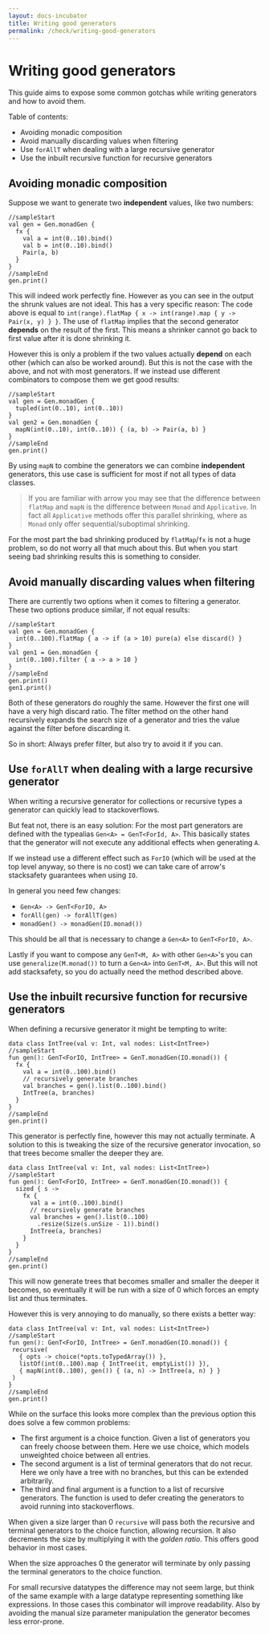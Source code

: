 ```yaml
---
layout: docs-incubator
title: Writing good generators
permalink: /check/writing-good-generators
---
```


# Writing good generators

This guide aims to expose some common gotchas while writing generators and how to avoid them.

Table of contents:
- Avoiding monadic composition
- Avoid manually discarding values when filtering
- Use `forAllT` when dealing with a large recursive generator
- Use the inbuilt recursive function for recursive generators

## Avoiding monadic composition

Suppose we want to generate two **independent** values, like two numbers:
```kotlin:ank
//sampleStart
val gen = Gen.monadGen {
  fx {
    val a = int(0..10).bind()
    val b = int(0..10).bind()
    Pair(a, b)
  }
}
//sampleEnd
gen.print()
```
This will indeed work perfectly fine. However as you can see in the output the shrunk values are not ideal.
This has a very specific reason: The code above is equal to `int(range).flatMap { x -> int(range).map { y -> Pair(x, y) } }`.
The use of `flatMap` implies that the second generator **depends** on the result of the first.
This means a shrinker cannot go back to first value after it is done shrinking it.

However this is only a problem if the two values actually **depend** on each other (which can also be worked around).
But this is not the case with the above, and not with most generators. If we instead use different combinators to compose them we get good results:
```kotlin:ank
//sampleStart
val gen = Gen.monadGen {
  tupled(int(0..10), int(0..10))
}
val gen2 = Gen.monadGen {
  mapN(int(0..10), int(0..10)) { (a, b) -> Pair(a, b) }
}
//sampleEnd
gen.print()
```
By using `mapN` to combine the generators we can combine **independent** generators, this use case is sufficient for most if not all types of data classes.
> If you are familiar with arrow you may see that the difference between `flatMap` and `mapN` is the difference between `Monad` and `Applicative`.
> In fact all `Applicative` methods offer this parallel shrinking, where as `Monad` only offer sequential/suboptimal shrinking.

For the most part the bad shrinking produced by `flatMap`/`fx` is not a huge problem, so do not worry all that much about this.
But when you start seeing bad shrinking results this is something to consider.

## Avoid manually discarding values when filtering

There are currently two options when it comes to filtering a generator.
These two options produce similar, if not equal results:
```kotlin:ank
//sampleStart
val gen = Gen.monadGen {
  int(0..100).flatMap { a -> if (a > 10) pure(a) else discard() }
}
val gen1 = Gen.monadGen {
  int(0..100).filter { a -> a > 10 }
}
//sampleEnd
gen.print()
gen1.print()
```
Both of these generators do roughly the same. However the first one will have a very high discard ratio.
The filter method on the other hand recursively expands the search size of a generator and tries the value against the filter before discarding it.

So in short: Always prefer filter, but also try to avoid it if you can.

## Use `forAllT` when dealing with a large recursive generator

When writing a recursive generator for collections or recursive types a generator can quickly lead to stackoverflows.

But feat not, there is an easy solution: For the most part generators are defined with the typealias `Gen<A> = GenT<ForId, A>`.
This basically states that the generator will not execute any additional effects when generating `A`.

If we instead use a different effect such as `ForIO` (which will be used at the top level anyway, so there is no cost) we can take care of arrow's stacksafety guarantees when using `IO`.

In general you need few changes:
- `Gen<A> -> GenT<ForIO, A>`
- `forAll(gen) -> forAllT(gen)`
- `monadGen() -> monadGen(IO.monad())`

This should be all that is necessary to change a `Gen<A>` to `GenT<ForIO, A>`.

Lastly if you want to compose any `GenT<M, A>` with other `Gen<A>`'s you can use `generalize(M.monad())` to turn a `Gen<A>` into `GenT<M, A>`.
But this will not add stacksafety, so you do actually need the method described above.

## Use the inbuilt recursive function for recursive generators

When defining a recursive generator it might be tempting to write:
```kotlin:ank
data class IntTree(val v: Int, val nodes: List<IntTree>)
//sampleStart
fun gen(): GenT<ForIO, IntTree> = GenT.monadGen(IO.monad()) {
  fx {
    val a = int(0..100).bind()
    // recursively generate branches
    val branches = gen().list(0..100).bind()
    IntTree(a, branches)
  }
}
//sampleEnd
gen.print()
```
This generator is perfectly fine, however this may not actually terminate. A solution to this is tweaking the size of the recursive generator invocation, so that trees become smaller the deeper they are.

```kotlin:ank
data class IntTree(val v: Int, val nodes: List<IntTree>)
//sampleStart
fun gen(): GenT<ForIO, IntTree> = GenT.monadGen(IO.monad()) {
  sized { s ->
    fx {
      val a = int(0..100).bind()
      // recursively generate branches
      val branches = gen().list(0..100)
        .resize(Size(s.unSize - 1)).bind()
      IntTree(a, branches)
    }
  }
}
//sampleEnd
gen.print()
```

This will now generate trees that becomes smaller and smaller the deeper it becomes, so eventually it will be run with a size of 0 which forces an empty list and thus terminates.

 However this is very annoying to do manually, so there exists a better way:
 ```kotlin:ank
data class IntTree(val v: Int, val nodes: List<IntTree>)
//sampleStart
fun gen(): GenT<ForIO, IntTree> = GenT.monadGen(IO.monad()) {
  recursive(
    { opts -> choice(*opts.toTypedArray()) },
    listOf(int(0..100).map { IntTree(it, emptyList()) }),
    { mapN(int(0..100), gen()) { (a, n) -> IntTree(a, n) } }
  )
}
//sampleEnd
gen.print()
```
While on the surface this looks more complex than the previous option this does solve a few common problems:
- The first argument is a choice function. Given a list of generators you can freely choose between them. Here we use choice, which models unweighted choice between all entries.
- The second argument is a list of terminal generators that do not recur. Here we only have a tree with no branches, but this can be extended arbitrarily.
- The third and final argument is a function to a list of recursive generators. The function is used to defer creating the generators to avoid running into stackoverflows.

When given a size larger than 0 `recursive` will pass both the recursive and terminal generators to the choice function, allowing recursion.
It also decrements the size by multiplying it with the *golden ratio*. This offers good behavior in most cases.

When the size approaches 0 the generator will terminate by only passing the terminal generators to the choice function.

For small recursive datatypes the difference may not seem large, but think of the same example with a large datatype representing something like expressions.
In those cases this combinator will improve readability. Also by avoiding the manual size parameter manipulation the generator becomes less error-prone.
